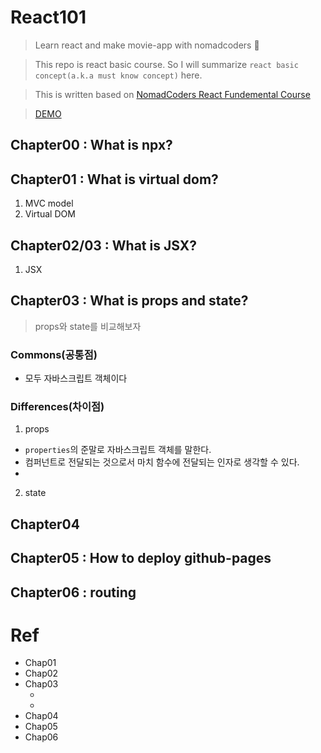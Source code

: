 # React101

> Learn react and make movie-app with nomadcoders 🚀

> This repo is react basic course. So I will summarize `react basic concept(a.k.a must know concept)` here.

> This is written based on [NomadCoders React Fundemental Course](https://nomadcoders.co/react-fundamentals)

> [DEMO](https://jjanmo.github.io/react101)

## Chapter00 : What is npx?

## Chapter01 : What is virtual dom?

1. MVC model
2. Virtual DOM

## Chapter02/03 : What is JSX?

1. JSX

## Chapter03 : What is props and state?

> props와 state를 비교해보자

### Commons(공통점)

-   모두 자바스크립트 객체이다

### Differences(차이점)

1. props

-   `properties`의 준말로 자바스크립트 객체를 말한다.
-   컴퍼넌트로 전달되는 것으로서 마치 함수에 전달되는 인자로 생각할 수 있다.
-

2. state

## Chapter04

## Chapter05 : How to deploy github-pages

## Chapter06 : routing

# Ref

-   Chap01
-   Chap02
-   Chap03
    -   [](https://github.com/uberVU/react-guide/blob/master/props-vs-state.md)
    -   [](https://lucybain.com/blog/2016/react-state-vs-pros/)
-   Chap04
-   Chap05
-   Chap06
